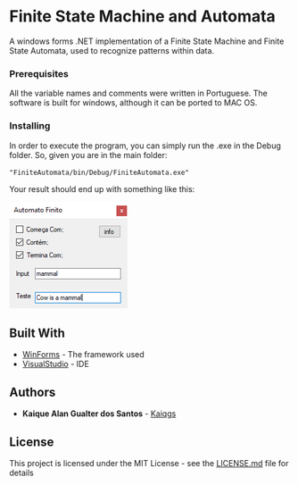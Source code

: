 # Finite State Machine and Automata

A  windows forms .NET implementation of a Finite State Machine and Finite State Automata, used to recognize patterns within data.

### Prerequisites

All the variable names and comments were written in Portuguese.
The software is built for windows, although it can be ported to MAC OS. 

### Installing

In order to execute the
program, you can simply run the .exe in the Debug folder.
So, given you are in the main folder:

```
"FiniteAutomata/bin/Debug/FiniteAutomata.exe"
```
Your result should end up with something like this:


![What your window should look like](Example.png?raw=true "Example")

## Built With

* [WinForms](https://docs.microsoft.com/pt-br/dotnet/framework/winforms/) - The framework used
* [VisualStudio](https://visualstudio.microsoft.com/pt-br/) - IDE

## Authors

* **Kaique Alan Gualter dos Santos** - [Kaiqgs](https://github.com/Kaiqgs)

## License

This project is licensed under the MIT License - see the [LICENSE.md](LICENSE.md) file for details

